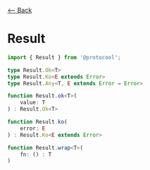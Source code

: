 [⟵ Back ](../../README.md)

# Result

```typescript
import { Result } from '@protocool';

type Result.Ok<T>
type Result.Ko<E extends Error>
type Result.Any<T, E extends Error = Error>

function Result.ok<T>(
    value: T
) : Result.Ok<T>

function Result.ko(
    error: E
) : Result.Ko<E extends Error>

function Result.wrap<T>(
    fn: () : T
)

```
